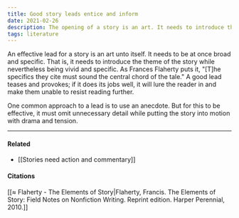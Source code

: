 ```yaml
---
title: Good story leads entice and inform
date: 2021-02-26
description: The opening of a story is an art. It needs to introduce the theme broadly while still being vivid and specific.
tags: literature
---
```


An effective lead for a story is an art unto itself. It needs to be at once broad and specific. That is, it needs to introduce the theme of the story while nevertheless being vivid and specific. As Frances Flaherty puts it, "[T]he specifics they cite must sound the central chord of the tale." A good lead teases and provokes; if it does its jobs well, it will lure the reader in and make them unable to resist reading further. 

One common approach to a lead is to use an anecdote. But for this to be effective, it must omit unnecessary detail while putting the story into motion with drama and tension. 

---
#### Related
- [[Stories need action and commentary]]

#### Citations
[[≈ Flaherty - The Elements of Story|Flaherty, Francis. The Elements of Story: Field Notes on Nonfiction Writing. Reprint edition. Harper Perennial, 2010.]]

